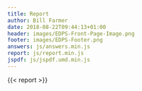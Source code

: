 ```yaml
---
title: Report
author: Bill Farmer
date: 2018-08-22T09:44:13+01:00
header: images/EDPS-Front-Page-Image.png
footer: images/EDPS-Footer.png
answers: js/answers.min.js
report: js/report.min.js
jspdf: js/jspdf.umd.min.js
---
```

{{< report >}}
